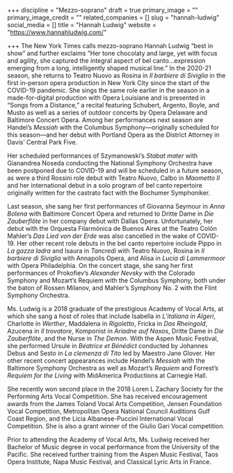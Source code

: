 +++
discipline = "Mezzo-soprano"
draft = true
primary_image = ""
primary_image_credit = ""
related_companies = []
slug = "hannah-ludwig"
social_media = []
title = "Hannah Ludwig"
website = "https://www.hannahludwig.com/"

+++
The New York Times calls mezzo-soprano Hannah Ludwig “best in show” and further exclaims “Her tone chocolaty and large, yet with focus and agility, she captured the integral aspect of bel canto…expression emerging from a long, intelligently shaped musical line.” In the 2020-21 season, she returns to Teatro Nuovo as Rosina in _Il barbiere di Siviglia_ in the first in-person opera production in New York City since the start of the COVID-19 pandemic. She sings the same role earlier in the season in a made-for-digital production with Opera Louisiane and is presented in “Songs from a Distance,” a recital featuring Schubert, Argento, Boyle, and Musto as well as a series of outdoor concerts by Opera Delaware and Baltimore Concert Opera. Among her performances next season are Handel’s _Messiah_ with the Columbus Symphony—originally scheduled for this season—and her debut with Portland Opera as the District Attorney in Davis’ Central Park Five.

Her scheduled performances of Szymanowski’s _Stabat mater_ with Gianandrea Noseda conducting the National Symphony Orchestra have been postponed due to COVID-19 and will be scheduled in a future season, as were a third Rossini role debut with Teatro Nuovo, Calbo in _Maometto II_ and her international debut in a solo program of bel canto repertoire originally written for the castrato fact with the Bochumer Symphoniker.

Last season, she sang her first performances of Giovanna Seymour in _Anna Bolena_ with Baltimore Concert Opera and returned to Dritte Dame in _Die Zauberflöte_ in her company debut with Dallas Opera. Unfortunately, her debut with the Orquesta Filarmónica de Buenos Aires at the Teatro Colón Mahler’s _Das Lied von der Erde_ was also cancelled in the wake of COVID-19. Her other recent role debuts in the bel canto repertoire include Pippo in _La gazza ladra_ and Isaura in _Tancredi_ with Teatro Nuovo, Rosina in _Il barbiere di Siviglia_ with Annapolis Opera, and Alisa in _Lucia di Lammermoor_ with Opera Philadelphia. On the concert stage, she sang her first performances of Prokofiev’s _Alexander Nevsky_ with the Colorado Symphony and Mozart’s Requiem with the Columbus Symphony, both under the baton of Rossen Milanov, and Mahler’s Symphony No. 2 with the Flint Symphony Orchestra.

Ms. Ludwig is a 2018 graduate of the prestigious Academy of Vocal Arts, at which she sang a host of roles that include Isabella in _L’italiana in Algeri_, Charlotte in _Werther_, Maddalena in _Rigoletto_, Fricka in _Das Rheingold_, Azucena in _Il trovatore_, Komponist in _Ariadne auf Naxos_, Dritte Dame in _Die Zauberflöte_, and the Nurse in _The Demon_. With the Aspen Music Festival, she performed Ursule in _Béatrice et Bénédict_ conducted by Johannes Debus and Sesto in _La clemenza di Tito_ led by Maestro Jane Glover. Her other recent concert appearances include Handel’s _Messiah_ with the Baltimore Symphony Orchestra as well as Mozart’s _Requiem_ and Forrest’s _Requiem for the Living_ with MidAmerica Productions at Carnegie Hall.

She recently won second place in the 2018 Loren L Zachary Society for the Performing Arts Vocal Competition. She has received encouragement awards from the James Toland Vocal Arts Competition, Jensen Foundation Vocal Competition, Metropolitan Opera National Council Auditions Gulf Coast Region, and the Licia Albanese-Puccini International Vocal Competition. She is also a grant winner of the Giulio Gari Vocal competition.

Prior to attending the Academy of Vocal Arts, Ms. Ludwig received her Bachelor of Music degree in vocal performance from the University of the Pacific. She received further training from the Aspen Music Festival, Taos Opera Institute, Napa Music Festival, and Classical Lyric Arts in France.